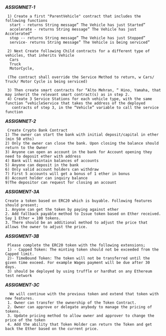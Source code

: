   ***ASSIGMNET-1***
  
     1) Create a first "ParentVehicle" contract that includes the following functions
      start - returns String message” The Vehicle has just Started”
      accelerate - returns String message” The Vehicle has just Accelerated”
      stop -- returns String message” The Vehicle has just Stopped”
      service- returns String message” The Vehicle is being serviced”

     2) Next Create following Child contracts for a different type of vehicles, that inherits Vehicle
      Cars
      Truck
      MotorCycle,

     (The contract shall override the Service Method to return, w Cars/ Truck/ Motor Cycle is being serviced)

     3) Then create smart contracts for “Alto Mehran, “ Hino, Yamaha, that may inherit the relevant smart contract(s) as in step 2.
     4) Create 3 Service Stations for each vehicle type, with the same function “vehicleService that takes the address of the deployed
       contracts of step 3, in the “Vehicle” variable to call the service function


 ***ASSIGMNET-2***

     Create Crypto Bank Contract
    1) The owner can start the bank with initial deposit/capital in ether (min 50 eths)
    2) Only the owner can close the bank. Upon closing the balance should return to the Owner
    3) Anyone can open an account in the bank for Account opening they need to deposit ether with address
    4) Bank will maintain balances of accounts
    5) Anyone can deposit in the bank
    6) Only valid account holders can withdraw
    7) First 5 accounts will get a bonus of 1 ether in bonus
    8) Account holder can inquiry balance
    9)The depositor can request for closing an account
    
  ***ASSIGMENT-3A***
  
    Create a token based on ERC20 which is buyable. Following features should present;
    1. Anyone can get the token by paying against ether
    2. Add fallback payable method to Issue token based on Ether received. Say 1 Ether = 100 tokens.
    3. There should be an additional method to adjust the price that allows the owner to adjust the price.
    
   ***ASSIGMENT-3B***
     
     Please complete the ERC20 token with the following extensions;
     1) - Capped Token: The minting token should not be exceeded from the Capped limit.
     2)- TimeBound Token: The token will not be transferred until the given time exceed. For example Wages payment will be due after 30 days.
     3) should be deployed by using truffle or hardhat on any Ethereum test network
     
   ***ASSIGMENT-3C***
     
      We will continue with the previous token and extend that token with new features.
     1. Owner can transfer the ownership of the Token Contract.
     2. Owner can approve or delegate anybody to manage the pricing of tokens.
     3. Update pricing method to allow owner and approver to change the price of the token
     4. Add the ability that Token Holder can return the Token and get back the Ether based on the current price.

